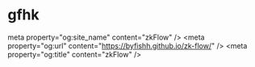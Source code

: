 # gfhk
meta property="og:site_name" content="zkFlow" />     &lt;meta property="og:url" content="https://byfishh.github.io/zk-flow/" />     &lt;meta property="og:title" content="zkFlow" />
